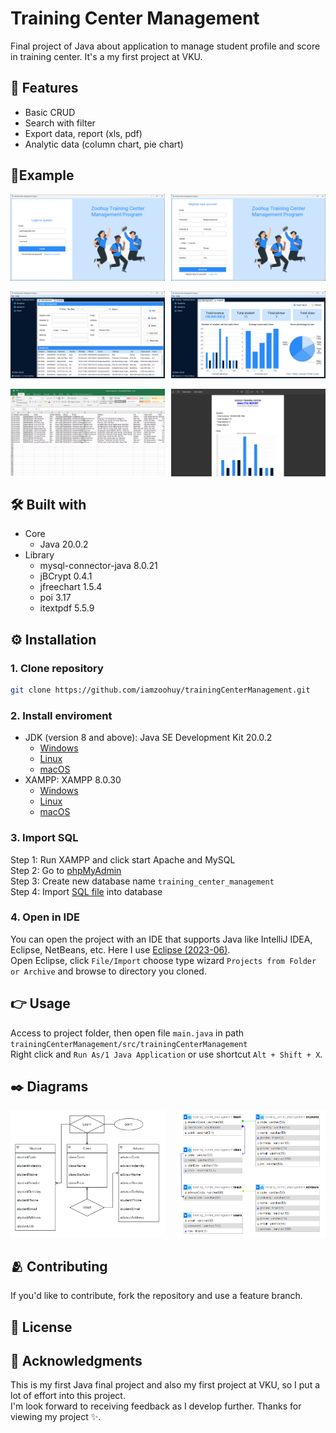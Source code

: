 # Training Center Management
Final project of Java about application to manage student profile and score in training center. It's a my first project at VKU.

## 📍 Features
- Basic CRUD
- Search with filter
- Export data, report (xls, pdf)
- Analytic data (column chart, pie chart)

## 📃Example
<p>
  <img title='Login page' src="./Screenshot/login.png" width="49%"/>
  <img title='Register page' style='float: right' src="./Screenshot/register.png" width="49%"/>
</p>
<p>
  <img title='Main page' src="./Screenshot/main.png" width="49%"/>
  <img title='Analytic page' style='float: right' src="./Screenshot/analytic.png" width="49%"/>
</p>
<p>
  <img title='Export to Excel' src="./Screenshot/export-data.png" width="49%"/>
  <img title='Export report to PDF' style='float: right' src="./Screenshot/export-report.png" width="49%"/>
</p>

## 🛠️ Built with
- Core
    - Java 20.0.2
- Library
    - mysql-connector-java 8.0.21
    - jBCrypt 0.4.1
    - jfreechart 1.5.4
    - poi 3.17
    - itextpdf 5.5.9

## ⚙️ Installation
### 1. Clone repository
```bash
git clone https://github.com/iamzoohuy/trainingCenterManagement.git
```
### 2. Install enviroment
- JDK (version 8 and above): Java SE Development Kit 20.0.2
    - [Windows](https://download.oracle.com/java/20/archive/jdk-20.0.2_windows-x64_bin.exe)
    - [Linux](https://download.oracle.com/java/20/archive/jdk-20.0.2_linux-x64_bin.rpm)
    - [macOS](https://download.oracle.com/java/20/archive/jdk-20.0.2_macos-aarch64_bin.dmg)
- XAMPP: XAMPP 8.0.30
    - [Windows](https://sourceforge.net/projects/xampp/files/XAMPP%20Windows/8.0.30/xampp-windows-x64-8.0.30-0-VS16-installer.exe)
    - [Linux](https://sourceforge.net/projects/xampp/files/XAMPP%20Linux/8.0.30/xampp-linux-x64-8.0.30-0-installer.run)
    - [macOS](https://sourceforge.net/projects/xampp/files/XAMPP%20Mac%20OS%20X/8.0.28/xampp-osx-8.0.28-0-installer.dmg)
### 3. Import SQL
Step 1: Run XAMPP and click start Apache and MySQL<br>
Step 2: Go to [phpMyAdmin](http://localhost/phpmyadmin)<br>
Step 3: Create new database name `training_center_management`<br>
Step 4: Import [SQL file](aaaaaaaa) into database
### 4. Open in IDE
You can open the project with an IDE that supports Java like IntelliJ IDEA, Eclipse, NetBeans, etc. Here I use [Eclipse (2023-06)](https://www.eclipse.org/downloads/download.php?file=/oomph/epp/2023-12/R/eclipse-inst-jre-win64.exe).<br>
Open Eclipse, click `File/Import` choose type wizard `Projects from Folder or Archive` and browse to directory you cloned.

## 👉 Usage
Access to project folder, then open file `main.java` in path `trainingCenterManagement/src/trainingCenterManagement`<br>
Right click and `Run As/1 Java Application` or use shortcut `Alt + Shift + X`.

## ✒️ Diagrams
<p>
  <img title='ERD diagram' src="./Screenshot/erd.png" width="49%"/>
  <img title='ERM diagram' style='float: right' src="./Screenshot/erm.png" width="47%"/>
</p>

## 🫂 Contributing
If you'd like to contribute, fork the repository and use a feature branch.

## 📄 License

## 🥹 Acknowledgments
This is my first Java final project and also my first project at VKU, so I put a lot of effort into this project.<br>
I'm look forward to receiving feedback as I develop further. Thanks for viewing my project ✨.
